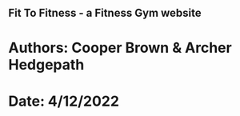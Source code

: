 ## Fit To Fitness - a Fitness Gym website
# Authors: Cooper Brown & Archer Hedgepath
# Date: 4/12/2022